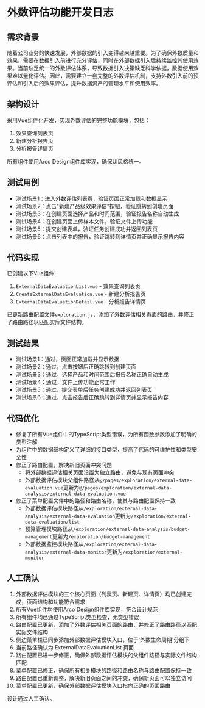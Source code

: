 # 外数评估功能开发日志

## 需求背景
随着公司业务的快速发展，外部数据的引入变得越来越重要。为了确保外数质量和效果，需要在数据引入前进行充分评估，同时在外部数据引入后持续监控其使用效果。当前缺乏统一的外数评估体系，导致数据引入决策缺乏科学依据，数据使用效果难以量化评估。因此，需要建立一套完整的外数评估机制，支持外数引入前的预评估和引入后的效果评估，提升数据资产的管理水平和使用效率。

## 架构设计
采用Vue组件化开发，实现外数评估的完整功能模块，包括：
1. 效果查询列表页
2. 新建分析报告页
3. 分析报告详情页

所有组件使用Arco Design组件库实现，确保UI风格统一。

## 测试用例
- 测试场景1：进入外数评估列表页，验证页面正常加载和数据显示
- 测试场景2：点击"新建产品级效果评估"按钮，验证跳转到创建页面
- 测试场景3：在创建页面选择产品和时间范围，验证报告名称自动生成
- 测试场景4：在创建页面上传样本文件，验证文件上传功能
- 测试场景5：提交创建表单，验证任务创建成功并返回列表页
- 测试场景6：点击列表中的报告，验证跳转到详情页并正确显示报告内容

## 代码实现
已创建以下Vue组件：
1. `ExternalDataEvaluationList.vue` - 效果查询列表页
2. `CreateExternalDataEvaluation.vue` - 新建分析报告页
3. `ExternalDataEvaluationDetail.vue` - 分析报告详情页

已更新路由配置文件`exploration.js`，添加了外数评估相关页面的路由，并修正了路由路径以匹配实际文件结构。

## 测试结果
- 测试场景1：通过，页面正常加载并显示数据
- 测试场景2：通过，点击按钮后正确跳转到创建页面
- 测试场景3：通过，选择产品和时间范围后报告名称正确自动生成
- 测试场景4：通过，文件上传功能正常工作
- 测试场景5：通过，提交表单后任务创建成功并返回列表页
- 测试场景6：通过，点击报告后正确跳转到详情页并显示报告内容

## 代码优化
- 修复了所有Vue组件中的TypeScript类型错误，为所有函数参数添加了明确的类型注解
- 为组件中的数据结构定义了详细的接口类型，提高了代码的可维护性和类型安全性
- 修正了路由配置，解决新旧页面冲突问题
  - 将外部数据评估相关页面设置为独立路由，避免与现有页面冲突
  - 外部数据评估模块父组件路径从`@/pages/exploration/external-data-evaluation.vue`更新为`@/pages/exploration/external-data-analysis/external-data-evaluation.vue`
- 修正了菜单配置文件中的路径和路由名称，使其与路由配置保持一致
  - 外部数据评估模块路径从`/exploration/external-data-analysis/external-data-evaluation`更新为`/exploration/external-data-evaluation/list`
  - 预算管理模块路径从`/exploration/external-data-analysis/budget-management`更新为`/exploration/budget-management`
  - 外部数据监控模块路径从`/exploration/external-data-analysis/external-data-monitor`更新为`/exploration/external-monitor`

## 人工确认
1. 外部数据评估模块的三个核心页面（列表页、新建页、详情页）均已创建完成，页面结构和功能符合需求
2. 所有Vue组件均使用Arco Design组件库实现，符合设计规范
3. 所有组件均已通过TypeScript类型检查，无类型错误
4. 路由配置已更新，添加了外数评估相关页面的路由，并修正了路由路径以匹配实际文件结构
5. 侧边菜单栏已同步添加外部数据评估模块入口，位于'外数生命周期'分组下
6. 当前路径确认为 ExternalDataEvaluationList 页面
7. 路由配置已进一步修正，确保外部数据评估模块的父组件路径与实际文件结构匹配
8. 菜单配置已修正，确保所有相关模块的路径和路由名称与路由配置保持一致
9. 路由配置已重新调整，解决新旧页面之间的冲突，确保新页面可以独立访问
10. 菜单配置已更新，确保外部数据评估模块入口指向正确的页面路由

设计通过人工确认。